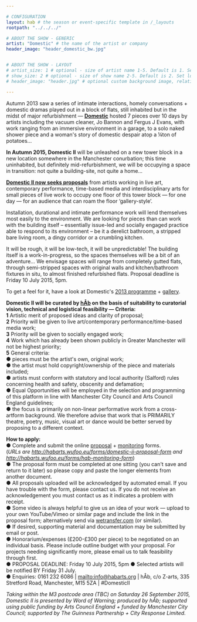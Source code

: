 ```yaml
---

# CONFIGURATION
layout: hab # the season or event-specific template in /_layouts
rootpath: "../../../"

# ABOUT THE SHOW - GENERIC
artist: "Domestic" # the name of the artist or company
header_image: "header_domestic_bw.jpg"   


# ABOUT THE SHOW - LAYOUT
# artist_size: 1 # optional - size of artist name 1-5. Default is 1. Set longer names to lower values
# show_size: 2 # optional - size of show name 2-5. Default is 2. Set longer names to lower values
# header_image: "header.jpg" # optional custom background image, relative to current page

---
```

Autumn 2013 saw a series of intimate interactions, homely conversations + domestic dramas played out in a block of flats, still inhabited but in the midst of major refurbishment — [**Domestic**](/archive/2013-domestic) hosted 7 pieces over 10 days by artists including the vacuum cleaner, Jo Bannon and Fergus J Evans, with work ranging from an immersive environment in a garage, to a solo naked shower piece and a woman's story of domestic despair atop a ¼ton of potatoes…       
        
**In Autumn 2015, Domestic II** will be unleashed on a new tower block in a new location somewhere in the Manchester conurbation; this time uninhabited, but definitely mid-refurbishment, we will be occupying a space in transition: not quite a building-site, not quite a home…   
    
**[Domestic II now seeks proposals](http://habmcr.posthaven.com/domestic-ii-call-for-proposals)** from artists working in live art, contemporary performance, time-based media and interdisciplinary arts for small pieces of live work to occupy one floor of this tower block — for one day — for an audience that can roam the floor ‘gallery-style’.      
        
Installation, durational and intimate performance work will lend themselves most easily to the environment. We are looking for pieces than can work with the building itself – essentially issue-led and socially engaged practice able to respond to its environment – be it a derelict bathroom, a stripped bare living room, a dingy corridor or a crumbling kitchen.

It will be rough, it will be low-tech, it will be unpredictable! The building itself is a work-in-progress, so the spaces themselves will be a bit of an adventure… We envisage spaces will range from completely gutted flats, through semi-stripped spaces with original walls and kitchen/bathroom fixtures in situ, to almost finished refurbished flats. Proposal deadline is Friday 10 July 2015, 5pm.

To get a feel for it, have a look at Domestic's [2013 programme](/archive/2013-domestic) + [gallery](/galleries/2013-domestic).   

**Domestic II will be curated by [hÅb](/hab) on the basis of suitability to curatorial vision, technical and logistical feasibility — Criteria:**      
**1** Artistic merit of proposed ideas and clarity of proposal;     
**2** Priority will be given to live art/contemporary performance/time-based media work;        
**3** Priority will be given to socially engaged work;      
**4** Work which has already been shown publicly in Greater Manchester will not be highest priority;        
**5** General criteria:     
● pieces must be the artist's own, original work;       
● the artist must hold copyright/ownership of the piece and materials included;     
● artists must conform with statutory and local authority (Salford) rules concerning health and safety, obscenity and defamation;     
● Equal Opportunities will be employed in the selection and programming of this platform in line with Manchester City Council and Arts Council England guidelines;        
● the focus is primarily on non-linear performative work from a cross-artform background. We therefore advise that work that is PRIMARILY theatre, poetry, music, visual art or dance would be better served by proposing to a different context.        
        
**How to apply:**       
● Complete and submit the online [proposal](http://habarts.wufoo.eu/forms/domestic-ii-proposal-form) + [monitoring](http://habarts.wufoo.eu/forms/hab-monitoring-form) forms.          
(*URLs are http://habarts.wufoo.eu/forms/domestic-ii-proposal-form and http://habarts.wufoo.eu/forms/hab-monitoring-form*)          
● The proposal form must be completed at one sitting (you can't save and return to it later) so please copy and paste the longer elements from another document.          
● All proposals uploaded will be acknowledged by automated email. If you have trouble with the form, please contact us. If you do not receive an acknowledgement you must contact us as it indicates a problem with receipt.       
● Some video is always helpful to give us an idea of your work — upload to your own YouTube/Vimeo or similar page and include the link in the proposal form; alternatively send via [wetransfer.com](http://www.wetransfer.com) (or similar).     
● If desired, supporting material and documentation may be submitted by email or post.       
● Honorarium/expenses (£200-£300 per piece) to be negotiated on an individual basis. Please include outline budget with your proposal. For projects needing significantly more, please email us to talk feasibility through first.     
● PROPOSAL DEADLINE: Friday 10 July 2015, 5pm
● Selected artists will be notified BY Friday 31 July.      
● Enquiries: 0161 232 6086 | <mailto:info@habarts.org> | hÅb, c/o Z-arts, 335 Stretford Road, Manchester, M15 5ZA | #DomesticII
                
*Taking within the M3 postcode area (TBC) on Saturday 26 September 2015, Domestic II is presented by Word of Warning; produced by hÅb; supported using public funding by Arts Council England + funded by Manchester City Council; supported by The Guinness Partnership + City Response Limited.*
